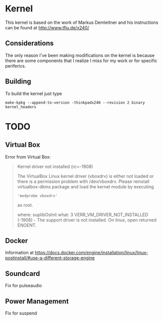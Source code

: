 Kernel
======

This kernel is based on the work of Markus Demleitner and his instructions can be found at http://www.tfiu.de/x240/

Considerations
--------------

The only reason I've been making modifications on the kernel is because there 
are some components that I realize I miss for my work or for specific 
periferics.

Building
--------

To build the kernel just type

    make-kpkg --append-to-version -thinkpadx240 --revision 2 binary kernel_headers


TODO
=====

Virtual Box
-----------

Error from Virtual Box:

> Kernel driver not installed (rc=-1908)
>    
> The VirtualBox Linux kernel driver (vboxdrv) is either not loaded or there is a permission problem with /dev/vboxdrv.
> Please reinstall virtualbox-dkms package and load the kernel module by executing
>    
>     'modprobe vboxdrv'
>    
>    as root.
>    
>    where: suplibOsInit what: 3 VERR_VM_DRIVER_NOT_INSTALLED (-1908) - The support driver is not installed. On linux, open returned ENOENT. 
    
Docker
------

Information at https://docs.docker.com/engine/installation/linux/linux-postinstall/#use-a-different-storage-engine

Soundcard
---------

Fix for pulseaudio


Power Management
----------------

Fix for suspend
